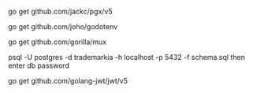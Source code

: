 go get github.com/jackc/pgx/v5

go get github.com/joho/godotenv

go get github.com/gorilla/mux

psql -U postgres -d trademarkia -h localhost -p 5432 -f schema.sql
then enter db password

go get github.com/golang-jwt/jwt/v5

